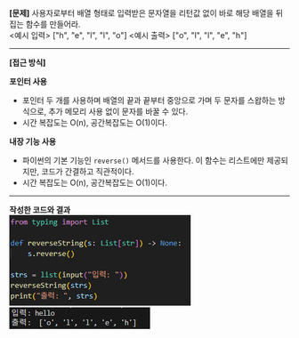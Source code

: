 **[문제]**
사용자로부터 배열 형태로 입력받은 문자열을 리턴값 없이 바로 해당 배열을 뒤집는 함수를 만들어라.<br>
<예시 입력>
["h", "e", "l", "l", "o"]
<예시 출력>
["o", "l", "l", "e", "h"]

---

**[접근 방식]**

**포인터 사용**
- 포인터 두 개를 사용하며 배열의 끝과 끝부터 중앙으로 가며 두 문자를 스왑하는 방식으로, 추가 메모리 사용 없이 문자를 바꿀 수 있다.
- 시간 복잡도는 O(n), 공간복잡도는 O(1)이다.
  
**내장 기능 사용**
- 파이썬의 기본 기능인 `reverse()` 메서드를 사용한다. 이 함수는 리스트에만 제공되지만, 코드가 간결하고 직관적이다.
- 시간 복잡도는 O(n), 공간복잡도는 O(1)이다.
---

**작성한 코드와 결과**<br>
<img src="./images/code.png"/><br>
<img src="./images/result.png"/>
